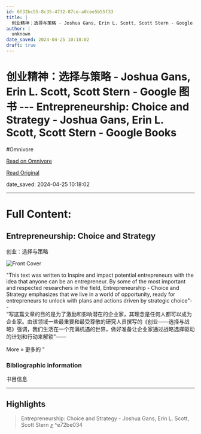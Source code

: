 ```yaml
---
id: 6f32bc55-8c35-4732-87ce-a0cee5b55f33
title: |
  创业精神：选择与策略 - Joshua Gans, Erin L. Scott, Scott Stern - Google 图书 --- Entrepreneurship: Choice and Strategy - Joshua Gans, Erin L. Scott, Scott Stern - Google Books
author: |
  unknown
date_saved: 2024-04-25 10:18:02
draft: true
---
```


# 创业精神：选择与策略 - Joshua Gans, Erin L. Scott, Scott Stern - Google 图书 --- Entrepreneurship: Choice and Strategy - Joshua Gans, Erin L. Scott, Scott Stern - Google Books
#Omnivore

[Read on Omnivore](https://omnivore.app/me/joshua-gans-erin-l-scott-scott-stern-google-entrepreneurship-cho-18f159ed544)

[Read Original](https://books.google.com/books/about/Entrepreneurship.html?id=Ykdw0AEACAAJ)

date_saved: 2024-04-25 10:18:02


--- 

# Full Content: 

## Entrepreneurship: Choice and Strategy  
创业：选择与策略

![Front Cover](https://proxy-prod.omnivore-image-cache.app/128x0,sOUb0D7UJpeWSsb_Y0bjisNyg28U2U09DKOGmm79Hcc0/https://books.google.com/books/content?id=Ykdw0AEACAAJ&printsec=frontcover&img=1&zoom=1&imgtk=AFLRE73MlzQNUhNtV5hy2NnO4JA8I9-YDewKsyuX5r9Mhm5-r1EMc6p9ayKII2nYSAeANm1HLEK93C76bEtlukQ0ausYSSXPHOOAfs76dyITPiF1OpG7DwJvF0vyydCW-HWl5x7YsHV- "Front Cover")

"This text was written to Inspire and impact potential entrepreneurs with the idea that anyone can be an entrepreneur. By some of the most important and respected researchers in the field, Entrepreneurship - Choice and Strategy emphasizes that we live in a world of opportunity, ready for entrepreneurs to unlock with plans and actions driven by strategic choice"--  
“写这篇文章的目的是为了激励和影响潜在的企业家，其理念是任何人都可以成为企业家。由该领域一些最重要和最受尊敬的研究人员撰写的《创业——选择与战略》强调，我们生活在一个充满机遇的世界，做好准备让企业家通过战略选择驱动的计划和行动来解锁”——

More »  更多的 ”

### Bibliographic information  
书目信息

---

## Highlights

> Entrepreneurship: Choice and Strategy - Joshua Gans, Erin L. Scott, Scott Stern [⤴️](https://omnivore.app/me/joshua-gans-erin-l-scott-scott-stern-google-entrepreneurship-cho-18f159ed544#e72be034-1e9a-4399-b1bf-7f4ab42517a5)  ^e72be034

